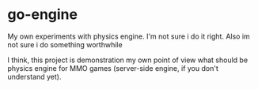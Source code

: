 # go-engine
My own experiments with physics engine. I'm not sure i do it right. Also im not sure i do something worthwhile

I think, this project is demonstration my own point of view what should be physics engine for MMO games (server-side engine, if you don't understand yet).
